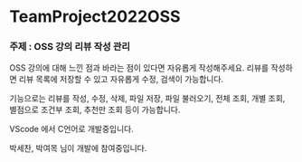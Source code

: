 # TeamProject2022OSS

### 주제 : OSS 강의 리뷰 작성 관리

OSS 강의에 대해 느낀 점과 바라는 점이 있다면 자유롭게 작성해주세요.
리뷰를 작성하면 리뷰 목록에 저장할 수 있고 자유롭게 수정, 검색이 가능합니다.

기능으로는 리뷰를 작성, 수정, 삭제, 파일 저장, 파일 불러오기, 전체 조회, 개별 조회, 별점으로 조건부 조회, 추천만 조회 등이 가능합니다.

VScode 에서 C언어로 개발중입니다.

박세찬, 박여목 님이 개발에 참여중입니다.
